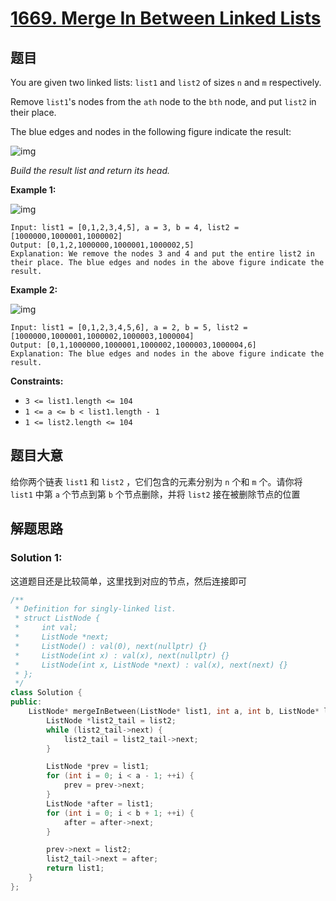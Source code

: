 # [1669. Merge In Between Linked Lists](https://leetcode.com/problems/merge-in-between-linked-lists/)

## 题目

You are given two linked lists: `list1` and `list2` of sizes `n` and `m` respectively.

Remove `list1`'s nodes from the `ath` node to the `bth` node, and put `list2` in their place.

The blue edges and nodes in the following figure indicate the result:

![img](https://assets.leetcode.com/uploads/2020/11/05/fig1.png)

*Build the result list and return its head.*

 

**Example 1:**

![img](https://assets.leetcode.com/uploads/2020/11/05/merge_linked_list_ex1.png)

```
Input: list1 = [0,1,2,3,4,5], a = 3, b = 4, list2 = [1000000,1000001,1000002]
Output: [0,1,2,1000000,1000001,1000002,5]
Explanation: We remove the nodes 3 and 4 and put the entire list2 in their place. The blue edges and nodes in the above figure indicate the result.
```

**Example 2:**

![img](https://assets.leetcode.com/uploads/2020/11/05/merge_linked_list_ex2.png)

```
Input: list1 = [0,1,2,3,4,5,6], a = 2, b = 5, list2 = [1000000,1000001,1000002,1000003,1000004]
Output: [0,1,1000000,1000001,1000002,1000003,1000004,6]
Explanation: The blue edges and nodes in the above figure indicate the result.
```

 

**Constraints:**

- `3 <= list1.length <= 104`
- `1 <= a <= b < list1.length - 1`
- `1 <= list2.length <= 104`

## 题目大意

给你两个链表 `list1` 和 `list2` ，它们包含的元素分别为 `n` 个和 `m` 个。请你将 `list1` 中第 `a` 个节点到第 `b` 个节点删除，并将 `list2` 接在被删除节点的位置

## 解题思路


### Solution 1:

这道题目还是比较简单，这里找到对应的节点，然后连接即可

````c++
/**
 * Definition for singly-linked list.
 * struct ListNode {
 *     int val;
 *     ListNode *next;
 *     ListNode() : val(0), next(nullptr) {}
 *     ListNode(int x) : val(x), next(nullptr) {}
 *     ListNode(int x, ListNode *next) : val(x), next(next) {}
 * };
 */
class Solution {
public:
    ListNode* mergeInBetween(ListNode* list1, int a, int b, ListNode* list2) {
        ListNode *list2_tail = list2;
        while (list2_tail->next) {
            list2_tail = list2_tail->next;
        }

        ListNode *prev = list1;
        for (int i = 0; i < a - 1; ++i) {
            prev = prev->next;
        }
        ListNode *after = list1;
        for (int i = 0; i < b + 1; ++i) {
            after = after->next;
        }

        prev->next = list2;
        list2_tail->next = after;
        return list1;
    }
};
````
